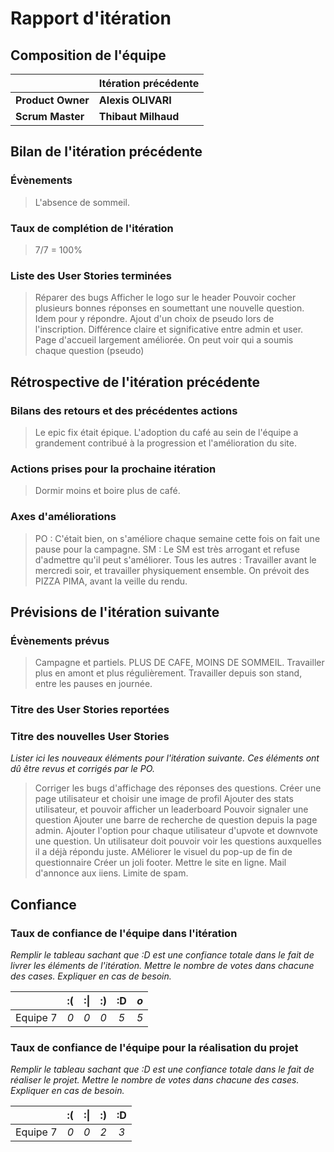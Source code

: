 # Rapport d'itération  

## Composition de l'équipe 

|  &nbsp;                 | Itération précédente     |
| -------------           |-------------             |
| **Product Owner**       | **Alexis OLIVARI**                       |
| **Scrum Master**        | **Thibaut Milhaud**                       |

## Bilan de l'itération précédente  
### Évènements 
> L'absence de sommeil.

### Taux de complétion de l'itération  
> 7/7 = 100%

### Liste des User Stories terminées
> Réparer des bugs
Afficher le logo sur le header
Pouvoir cocher plusieurs bonnes réponses en soumettant une nouvelle question. Idem pour y répondre.
Ajout d'un choix de pseudo lors de l'inscription.
Différence claire et significative entre admin et user.
Page d'accueil largement améliorée.
On peut voir qui a soumis chaque question (pseudo)

## Rétrospective de l'itération précédente
  
### Bilans des retours et des précédentes actions 
> Le epic fix était épique. L'adoption du café au sein de l'équipe a grandement contribué à la progression et l'amélioration du site.

### Actions prises pour la prochaine itération
>Dormir moins et boire plus de café.
 
### Axes d'améliorations 
> PO : C'était bien, on s'améliore chaque semaine cette fois on fait une pause pour la campagne.
SM : Le SM est très arrogant et refuse d'admettre qu'il peut s'améliorer.
Tous les autres : Travailler avant le mercredi soir, et travailler physiquement ensemble. On prévoit des PIZZA PIMA, avant la veille du rendu.

## Prévisions de l'itération suivante  
### Évènements prévus  
> Campagne et partiels. PLUS DE CAFE, MOINS DE SOMMEIL.
Travailler plus en amont et plus régulièrement.
Travailler depuis son stand, entre les pauses en journée.

### Titre des User Stories reportées  
> 

### Titre des nouvelles User Stories  
*Lister ici les nouveaux éléments pour l'itération suivante. Ces éléments ont dû être revus et corrigés par le PO.*
> Corriger les bugs d'affichage des réponses des questions.
Créer une page utilisateur et choisir une image de profil
Ajouter des stats utilisateur, et pouvoir afficher un leaderboard
Pouvoir signaler une question
Ajouter une barre de recherche de question depuis la page admin.
Ajouter l'option pour chaque utilisateur d'upvote et downvote une question.
Un utilisateur doit pouvoir voir les questions auxquelles il a déjà répondu juste.
AMéliorer le visuel du pop-up de fin de questionnaire
Créer un joli footer.
Mettre le site en ligne.
Mail d'annonce aux iiens.
Limite de spam.

## Confiance 
### Taux de confiance de l'équipe dans l'itération  
*Remplir le tableau sachant que :D est une confiance totale dans le fait de livrer les éléments de l'itération. Mettre le nombre de votes dans chacune des cases. Expliquer en cas de besoin.*

|          	| :( 	| :&#124; 	| :) 	| :D 	| *o*  |
|:--------:	|:----:	|:----:	    |:----:	|:----:	|:---: |
| Equipe 7 	|  *0* 	|  *0* 	    |  *0* 	|  *5* 	| *5*  |

### Taux de confiance de l'équipe pour la réalisation du projet 
*Remplir le tableau sachant que :D est une confiance totale dans le fait de réaliser le projet. Mettre le nombre de votes dans chacune des cases. Expliquer en cas de besoin.*

|          	| :( 	| :&#124; 	| :) 	| :D 	|
|:--------:	|:----:	|:----:	    |:----:	|:----:	|
| Equipe 7 	|  *0* 	|  *0* 	    |  *2* 	|  *3* 	|

 
 
